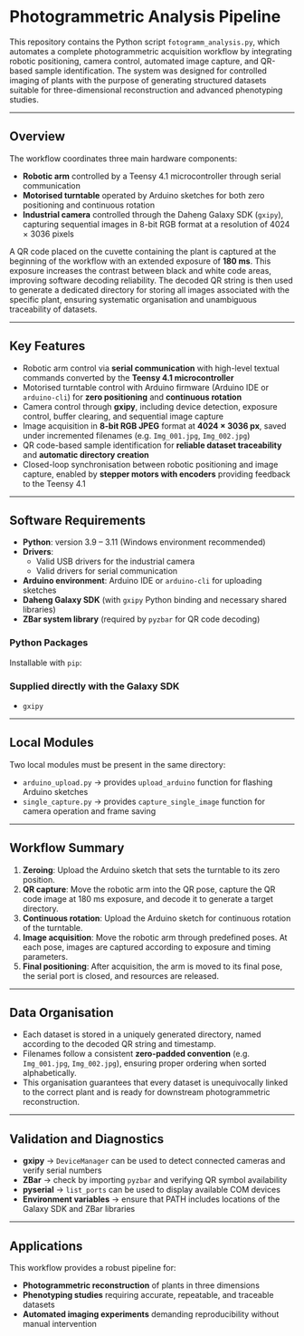 # Photogrammetric Analysis Pipeline

This repository contains the Python script `fotogramm_analysis.py`, which automates a complete photogrammetric acquisition workflow by integrating robotic positioning, camera control, automated image capture, and QR-based sample identification. The system was designed for controlled imaging of plants with the purpose of generating structured datasets suitable for three-dimensional reconstruction and advanced phenotyping studies.

---

## Overview

The workflow coordinates three main hardware components:

- **Robotic arm** controlled by a Teensy 4.1 microcontroller through serial communication  
- **Motorised turntable** operated by Arduino sketches for both zero positioning and continuous rotation  
- **Industrial camera** controlled through the Daheng Galaxy SDK (`gxipy`), capturing sequential images in 8-bit RGB format at a resolution of 4024 × 3036 pixels  

A QR code placed on the cuvette containing the plant is captured at the beginning of the workflow with an extended exposure of **180 ms**. This exposure increases the contrast between black and white code areas, improving software decoding reliability. The decoded QR string is then used to generate a dedicated directory for storing all images associated with the specific plant, ensuring systematic organisation and unambiguous traceability of datasets.

---

## Key Features

- Robotic arm control via **serial communication** with high-level textual commands converted by the **Teensy 4.1 microcontroller**  
- Motorised turntable control with Arduino firmware (Arduino IDE or `arduino-cli`) for **zero positioning** and **continuous rotation**  
- Camera control through **gxipy**, including device detection, exposure control, buffer clearing, and sequential image capture  
- Image acquisition in **8-bit RGB JPEG** format at **4024 × 3036 px**, saved under incremented filenames (e.g. `Img_001.jpg`, `Img_002.jpg`)  
- QR code-based sample identification for **reliable dataset traceability** and **automatic directory creation**  
- Closed-loop synchronisation between robotic positioning and image capture, enabled by **stepper motors with encoders** providing feedback to the Teensy 4.1  

---

## Software Requirements

- **Python**: version 3.9 – 3.11 (Windows environment recommended)  
- **Drivers**:  
  - Valid USB drivers for the industrial camera  
  - Valid drivers for serial communication  
- **Arduino environment**: Arduino IDE or `arduino-cli` for uploading sketches  
- **Daheng Galaxy SDK** (with `gxipy` Python binding and necessary shared libraries)  
- **ZBar system library** (required by `pyzbar` for QR code decoding)  

### Python Packages

Installable with `pip`:  

### Supplied directly with the Galaxy SDK

- `gxipy`  

---

## Local Modules

Two local modules must be present in the same directory:  

- `arduino_upload.py` → provides `upload_arduino` function for flashing Arduino sketches  
- `single_capture.py` → provides `capture_single_image` function for camera operation and frame saving  

---

## Workflow Summary

1. **Zeroing**: Upload the Arduino sketch that sets the turntable to its zero position.  
2. **QR capture**: Move the robotic arm into the QR pose, capture the QR code image at 180 ms exposure, and decode it to generate a target directory.  
3. **Continuous rotation**: Upload the Arduino sketch for continuous rotation of the turntable.  
4. **Image acquisition**: Move the robotic arm through predefined poses. At each pose, images are captured according to exposure and timing parameters.  
5. **Final positioning**: After acquisition, the arm is moved to its final pose, the serial port is closed, and resources are released.  

---

## Data Organisation

- Each dataset is stored in a uniquely generated directory, named according to the decoded QR string and timestamp.  
- Filenames follow a consistent **zero-padded convention** (e.g. `Img_001.jpg`, `Img_002.jpg`), ensuring proper ordering when sorted alphabetically.  
- This organisation guarantees that every dataset is unequivocally linked to the correct plant and is ready for downstream photogrammetric reconstruction.  

---

## Validation and Diagnostics

- **gxipy** → `DeviceManager` can be used to detect connected cameras and verify serial numbers  
- **ZBar** → check by importing `pyzbar` and verifying QR symbol availability  
- **pyserial** → `list_ports` can be used to display available COM devices  
- **Environment variables** → ensure that PATH includes locations of the Galaxy SDK and ZBar libraries  

---

## Applications

This workflow provides a robust pipeline for:  

- **Photogrammetric reconstruction** of plants in three dimensions  
- **Phenotyping studies** requiring accurate, repeatable, and traceable datasets  
- **Automated imaging experiments** demanding reproducibility without manual intervention  

